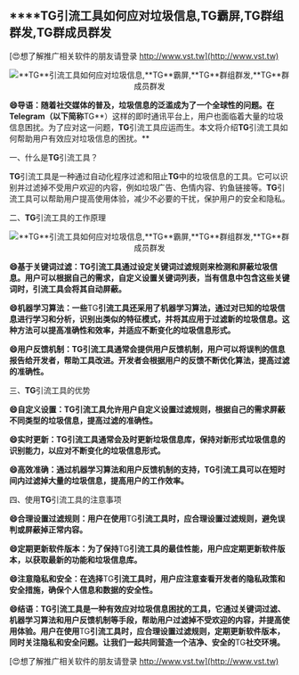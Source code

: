 ## ****TG**引流工具如何应对垃圾信息,**TG**霸屏,**TG**群组群发,**TG**群成员群发**

[😍想了解推广相关软件的朋友请登录 http://www.vst.tw](http://www.vst.tw)

 <center><img src="https://vst.tw/MP4/tuiguang/png/1.png" alt="**TG**引流工具如何应对垃圾信息,**TG**霸屏,**TG**群组群发,**TG**群成员群发"></center>

**😄导语：随着社交媒体的普及，垃圾信息的泛滥成为了一个全球性的问题。在Telegram（以下简称**TG**）这样的即时通讯平台上，用户也面临着大量的垃圾信息困扰。为了应对这一问题，**TG**引流工具应运而生。本文将介绍**TG**引流工具如何帮助用户有效应对垃圾信息的困扰。**

一、什么是**TG**引流工具？

**TG**引流工具是一种通过自动化程序过滤和阻止**TG**中的垃圾信息的工具。它可以识别并过滤掉不受用户欢迎的内容，例如垃圾广告、色情内容、钓鱼链接等。**TG**引流工具可以帮助用户提高使用体验，减少不必要的干扰，保护用户的安全和隐私。

二、**TG**引流工具的工作原理

 <center><img src="https://vst.tw/MP4/tuiguang/png/6.png" alt="**TG**引流工具如何应对垃圾信息,**TG**霸屏,**TG**群组群发,**TG**群成员群发"></center>

**😄基于关键词过滤：**TG**引流工具通过设定关键词过滤规则来检测和屏蔽垃圾信息。用户可以根据自己的需求，自定义设置关键词列表，当有信息中包含这些关键词时，引流工具会将其自动屏蔽。**

**😄机器学习算法：一些**TG**引流工具还采用了机器学习算法，通过对已知的垃圾信息进行学习和分析，识别出类似的特征模式，并将其应用于过滤新的垃圾信息。这种方法可以提高准确性和效率，并适应不断变化的垃圾信息形式。**

**😄用户反馈机制：**TG**引流工具通常会提供用户反馈机制，用户可以将误判的信息报告给开发者，帮助工具改进。开发者会根据用户的反馈不断优化算法，提高过滤的准确性。**

三、**TG**引流工具的优势

**😄自定义设置：**TG**引流工具允许用户自定义设置过滤规则，根据自己的需求屏蔽不同类型的垃圾信息，提高过滤的准确性。**

**😄实时更新：**TG**引流工具通常会及时更新垃圾信息库，保持对新形式垃圾信息的识别能力，以应对不断变化的垃圾信息形式。**

**😄高效准确：通过机器学习算法和用户反馈机制的支持，**TG**引流工具可以在短时间内过滤掉大量的垃圾信息，提高用户的工作效率。**

四、使用**TG**引流工具的注意事项

**😄合理设置过滤规则：用户在使用**TG**引流工具时，应合理设置过滤规则，避免误判或屏蔽掉正常内容。**

**😄定期更新软件版本：为了保持**TG**引流工具的最佳性能，用户应定期更新软件版本，以获取最新的功能和垃圾信息库。**

**😄注意隐私和安全：在选择**TG**引流工具时，用户应注意查看开发者的隐私政策和安全措施，确保个人信息和数据的安全性。**

**😄结语：**TG**引流工具是一种有效应对垃圾信息困扰的工具，它通过关键词过滤、机器学习算法和用户反馈机制等手段，帮助用户过滤掉不受欢迎的内容，并提高使用体验。用户在使用**TG**引流工具时，应合理设置过滤规则，定期更新软件版本，同时关注隐私和安全问题。让我们一起共同营造一个洁净、安全的**TG**社交环境。**

[😍想了解推广相关软件的朋友请登录 http://www.vst.tw](http://www.vst.tw)



